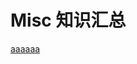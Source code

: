 # Misc 知识汇总


<div class="block-list">

<div class="block-list-item">
    <a href="" title="item" target="_blank">
        <!-- <div class="block-item-icon">
            <img src="../../../images/background1.jpg" alt="">
        </div> -->
        <div class="block-item-name heti-skip">aaaaaa</div>
        <!-- <div class="block-item-desc">aaaaaaa</div> -->
    </a>
</div>

</div>

